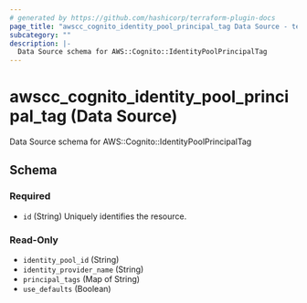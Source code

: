 ```yaml
---
# generated by https://github.com/hashicorp/terraform-plugin-docs
page_title: "awscc_cognito_identity_pool_principal_tag Data Source - terraform-provider-awscc"
subcategory: ""
description: |-
  Data Source schema for AWS::Cognito::IdentityPoolPrincipalTag
---
```


# awscc_cognito_identity_pool_principal_tag (Data Source)

Data Source schema for AWS::Cognito::IdentityPoolPrincipalTag



<!-- schema generated by tfplugindocs -->
## Schema

### Required

- `id` (String) Uniquely identifies the resource.

### Read-Only

- `identity_pool_id` (String)
- `identity_provider_name` (String)
- `principal_tags` (Map of String)
- `use_defaults` (Boolean)


